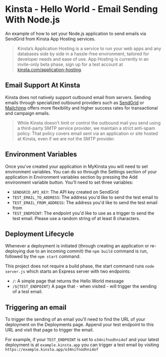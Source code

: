 # Kinsta - Hello World - Email Sending With Node.js
An example of how to set your Node.js application to send emails via SendGrid from Kinsta App Hosting services.

> Kinsta’s Application Hosting is a service to run your web apps and any databases side by side in a hassle-free environment, tailored for developer needs and ease of use. App Hosting is currently in an invite-only beta phase, sign up for a test account at [kinsta.com/application-hosting](https://kinsta.com/appplication-hosting).

## Email Support At Kinsta
Kinsta does not natively support outbound email from servers. Sending emails through specialized outbound providers such as [SendGrid](https://sendgrid.com/) or [Mailchimp](https://mailchimp.com/) offers more flexibility and higher success rates for transactional and campaign emails. 

> While Kinsta doesn't limit or control the outbound mail you send using a third-party SMTP service provider, we maintain a strict anti-spam policy. That policy covers email sent via an application or site hosted at Kinsta, even if we are not the SMTP provider. 

## Environment Variables
Once you've created your application in MyKinsta you will need to set environment variables. You can do so through the Settings section of your application in Environment variables section by pressing the Add environment variable button. You'll need to set three variables:

* `SENDGRID_API_KEY`: The API key created on SendGrid
* `TEST_EMAIL_TO_ADDRESS`: The address you'd like to send the test email to
* `TEST_EMAIL_FROM_ADDRESS`: The address you'd like to send the test email from
* `TEST_ENDPOINT`: The endpoint you'd like to use as a trigger to send the test email. Please use a random string of at least 8 characters.

## Deployment Lifecycle
Whenever a deployment is initiated (through creating an application or re-deploying due to an incoming commit) the `npm build` command is run, followed by the `npm start` command. 

This project does not require a build phase, the start command runs `node server.js` which starts an Express server with two endpoints:
* `/`: A simple page that returns the Hello World message
* `/${TEST_ENDPOINT}` A page that - when visited - will trigger the sending of a test email. 

## Triggering an email
To trigger the sending of an email you'll need to find the URL of your deployment on the Deployments page. Append your test endpoint to this URL and visit that page to trigger the email. 

For example, if your `TEST_ENDPOINT` is set to `o34nifnodhni4of` and your latest deployment is at `example.kinsta.app` you can trigger a test email by visiting `https://example.kinsta.app/o34nifnodhni4of`
